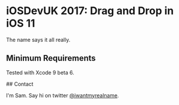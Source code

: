 # iOSDevUK 2017: Drag and Drop in iOS 11

The name says it all really.

## Minimum Requirements

Tested with Xcode 9 beta 6.

## Contact

I'm Sam. Say hi on twitter [@iwantmyrealname](https://twitter.com/iwantmyrealname).

